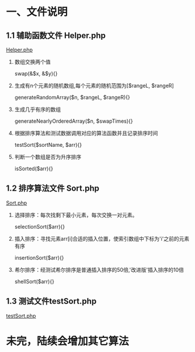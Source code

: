 一、文件说明
=============

## 1.1 辅助函数文件 Helper.php 
[Helper.php ](https://github.com/tcyfree/Data-Structures-and-Algorithms/blob/master/Helper.php)


1. 数组交换两个值

    swap(&$x, &$y){}  
    
2. 生成有n个元素的随机数组,每个元素的随机范围为[$rangeL, $rangeR]

    generateRandomArray($n, $rangeL, $rangeR){} 
    
3. 生成几乎有序的数组

    generateNearlyOrderedArray($n, $swapTimes){} 
    
4. 根据排序算法和测试数据调用对应的算法函数并且记录排序时间

    testSort($sortName, $arr){} 
    
5. 判断一个数组是否为升序排序

    isSorted($arr){} 
    
    
## 1.2 排序算法文件 Sort.php    
[Sort.php](https://github.com/tcyfree/Data-Structures-and-Algorithms/blob/master/Sort.php)

1. 选择排序：每次找剩下最小元素，每次交换一对元素。

    selectionSort($arr){} 
    
2. 插入排序：寻找元素arr[i]合适的插入位置，使索引数组中下标为'i'之前的元素有序

    insertionSort($arr){}    

3. 希尔排序：经测试希尔排序是普通插入排序的50倍,'改进版'插入排序的10倍  

    shellSort($arr){}  

## 1.3 测试文件testSort.php
[testSort.php](https://github.com/tcyfree/Data-Structures-and-Algorithms/blob/master/testSort.php)

    
# 未完，陆续会增加其它算法 
